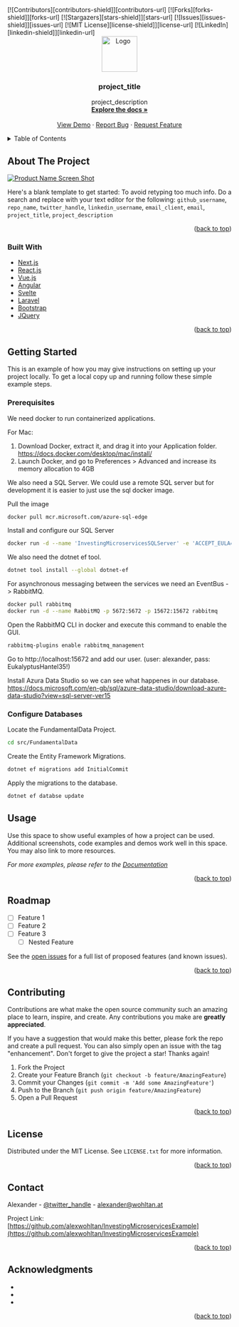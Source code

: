 <div id="top"></div>
<!-- PROJECT SHIELDS -->
<!--
*** I'm using markdown "reference style" links for readability.
*** Reference links are enclosed in brackets [ ] instead of parentheses ( ).
*** See the bottom of this document for the declaration of the reference variables
*** for contributors-url, forks-url, etc. This is an optional, concise syntax you may use.
*** https://www.markdownguide.org/basic-syntax/#reference-style-links
-->
[![Contributors][contributors-shield]][contributors-url]
[![Forks][forks-shield]][forks-url]
[![Stargazers][stars-shield]][stars-url]
[![Issues][issues-shield]][issues-url]
[![MIT License][license-shield]][license-url]
[![LinkedIn][linkedin-shield]][linkedin-url]



<!-- PROJECT LOGO -->
<br />
<div align="center">
  <a href="https://github.com/github_username/repo_name">
    <img src="images/logo.png" alt="Logo" width="80" height="80">
  </a>

<h3 align="center">project_title</h3>

  <p align="center">
    project_description
    <br />
    <a href="https://github.com/github_username/repo_name"><strong>Explore the docs »</strong></a>
    <br />
    <br />
    <a href="https://github.com/github_username/repo_name">View Demo</a>
    ·
    <a href="https://github.com/github_username/repo_name/issues">Report Bug</a>
    ·
    <a href="https://github.com/github_username/repo_name/issues">Request Feature</a>
  </p>
</div>



<!-- TABLE OF CONTENTS -->
<details>
  <summary>Table of Contents</summary>
  <ol>
    <li>
      <a href="#about-the-project">About The Project</a>
      <ul>
        <li><a href="#built-with">Built With</a></li>
      </ul>
    </li>
    <li>
      <a href="#getting-started">Getting Started</a>
      <ul>
        <li><a href="#prerequisites">Prerequisites</a></li>
        <li><a href="#installation">Installation</a></li>
      </ul>
    </li>
    <li><a href="#usage">Usage</a></li>
    <li><a href="#roadmap">Roadmap</a></li>
    <li><a href="#contributing">Contributing</a></li>
    <li><a href="#license">License</a></li>
    <li><a href="#contact">Contact</a></li>
    <li><a href="#acknowledgments">Acknowledgments</a></li>
  </ol>
</details>



<!-- ABOUT THE PROJECT -->
## About The Project

[![Product Name Screen Shot][product-screenshot]](https://example.com)

Here's a blank template to get started: To avoid retyping too much info. Do a search and replace with your text editor for the following: `github_username`, `repo_name`, `twitter_handle`, `linkedin_username`, `email_client`, `email`, `project_title`, `project_description`

<p align="right">(<a href="#top">back to top</a>)</p>



### Built With

* [Next.js](https://nextjs.org/)
* [React.js](https://reactjs.org/)
* [Vue.js](https://vuejs.org/)
* [Angular](https://angular.io/)
* [Svelte](https://svelte.dev/)
* [Laravel](https://laravel.com)
* [Bootstrap](https://getbootstrap.com)
* [JQuery](https://jquery.com)

<p align="right">(<a href="#top">back to top</a>)</p>



<!-- GETTING STARTED -->
## Getting Started

This is an example of how you may give instructions on setting up your project locally.
To get a local copy up and running follow these simple example steps.

### Prerequisites

We need docker to run containerized applications. 

For Mac: 
1. Download Docker, extract it, and drag it into your Application folder. https://docs.docker.com/desktop/mac/install/
2. Launch Docker, and go to Preferences > Advanced and increase its memory allocation to 4GB

We also need a SQL Server. We could use a remote SQL server but for development it is easier to just use the sql docker image.

Pull the image
```sh
docker pull mcr.microsoft.com/azure-sql-edge
```

Install and configure our SQL Server
```sh
docker run -d --name 'InvestingMicroservicesSQLServer' -e 'ACCEPT_EULA=1' -e 'MSSQL_SA_PASSWORD=EukalyptusHantel35!' -p 1433:1433 mcr.microsoft.com/azure-sql-edge
```

We also need the dotnet ef tool.
```sh
dotnet tool install --global dotnet-ef
```

For asynchronous messaging between the services we need an EventBus -> RabbitMQ.
```sh
docker pull rabbitmq
docker run -d --name RabbitMQ -p 5672:5672 -p 15672:15672 rabbitmq
```
Open the RabbitMQ CLI in docker and execute this command to enable the GUI.
```sh
rabbitmq-plugins enable rabbitmq_management
```

Go to http://localhost:15672 and add our user. (user: alexander, pass: EukalyptusHantel35!)

Install Azura Data Studio so we can see what happenes in our database. https://docs.microsoft.com/en-gb/sql/azure-data-studio/download-azure-data-studio?view=sql-server-ver15

### Configure Databases

Locate the FundamentalData Project.
```sh
cd src/FundamentalData
```

Create the Entity Framework Migrations.
```sh
dotnet ef migrations add InitialCommit
```

Apply the migrations to the database.
```sh
dotnet ef databse update
```


## Usage

Use this space to show useful examples of how a project can be used. Additional screenshots, code examples and demos work well in this space. You may also link to more resources.

_For more examples, please refer to the [Documentation](https://example.com)_

<p align="right">(<a href="#top">back to top</a>)</p>



<!-- ROADMAP -->
## Roadmap

- [ ] Feature 1
- [ ] Feature 2
- [ ] Feature 3
    - [ ] Nested Feature

See the [open issues](https://github.com/github_username/repo_name/issues) for a full list of proposed features (and known issues).

<p align="right">(<a href="#top">back to top</a>)</p>



<!-- CONTRIBUTING -->
## Contributing

Contributions are what make the open source community such an amazing place to learn, inspire, and create. Any contributions you make are **greatly appreciated**.

If you have a suggestion that would make this better, please fork the repo and create a pull request. You can also simply open an issue with the tag "enhancement".
Don't forget to give the project a star! Thanks again!

1. Fork the Project
2. Create your Feature Branch (`git checkout -b feature/AmazingFeature`)
3. Commit your Changes (`git commit -m 'Add some AmazingFeature'`)
4. Push to the Branch (`git push origin feature/AmazingFeature`)
5. Open a Pull Request

<p align="right">(<a href="#top">back to top</a>)</p>



<!-- LICENSE -->
## License

Distributed under the MIT License. See `LICENSE.txt` for more information.

<p align="right">(<a href="#top">back to top</a>)</p>



<!-- CONTACT -->
## Contact

Alexander - [@twitter_handle](https://twitter.com/alexwohltan) - alexander@wohltan.at

Project Link: [https://github.com/alexwohltan/InvestingMicroservicesExample](https://github.com/alexwohltan/InvestingMicroservicesExample)

<p align="right">(<a href="#top">back to top</a>)</p>



<!-- ACKNOWLEDGMENTS -->
## Acknowledgments

* []()
* []()
* []()

<p align="right">(<a href="#top">back to top</a>)</p>



<!-- MARKDOWN LINKS & IMAGES -->
<!-- https://www.markdownguide.org/basic-syntax/#reference-style-links -->
[contributors-shield]: https://img.shields.io/github/contributors/alexwohltan/InvestingMicroservicesExample.svg?style=for-the-badge
[contributors-url]: https://github.com/alexwohltan/InvestingMicroservicesExample/graphs/contributors
[forks-shield]: https://img.shields.io/github/forks/alexwohltan/InvestingMicroservicesExample.svg?style=for-the-badge
[forks-url]: https://github.com/alexwohltan/InvestingMicroservicesExample/network/members
[stars-shield]: https://img.shields.io/github/stars/alexwohltan/InvestingMicroservicesExample.svg?style=for-the-badge
[stars-url]: https://github.com/alexwohltan/InvestingMicroservicesExample/stargazers
[issues-shield]: https://img.shields.io/github/issues/alexwohltan/InvestingMicroservicesExample.svg?style=for-the-badge
[issues-url]: https://github.com/alexwohltan/InvestingMicroservicesExample/issues
[license-shield]: https://img.shields.io/github/license/alexwohltan/InvestingMicroservicesExample.svg?style=for-the-badge
[license-url]: https://github.com/alexwohltan/InvestingMicroservicesExample/blob/master/LICENSE.txt
[linkedin-shield]: https://img.shields.io/badge/-LinkedIn-black.svg?style=for-the-badge&logo=linkedin&colorB=555
[linkedin-url]: https://linkedin.com/in/alexanderwohltan
[product-screenshot]: images/screenshot.png
